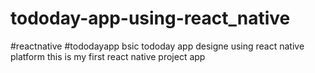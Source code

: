 # tododay-app-using-react_native
#reactnative 
#tododayapp
bsic tododay app designe using react native platform
this is my first react native project app


